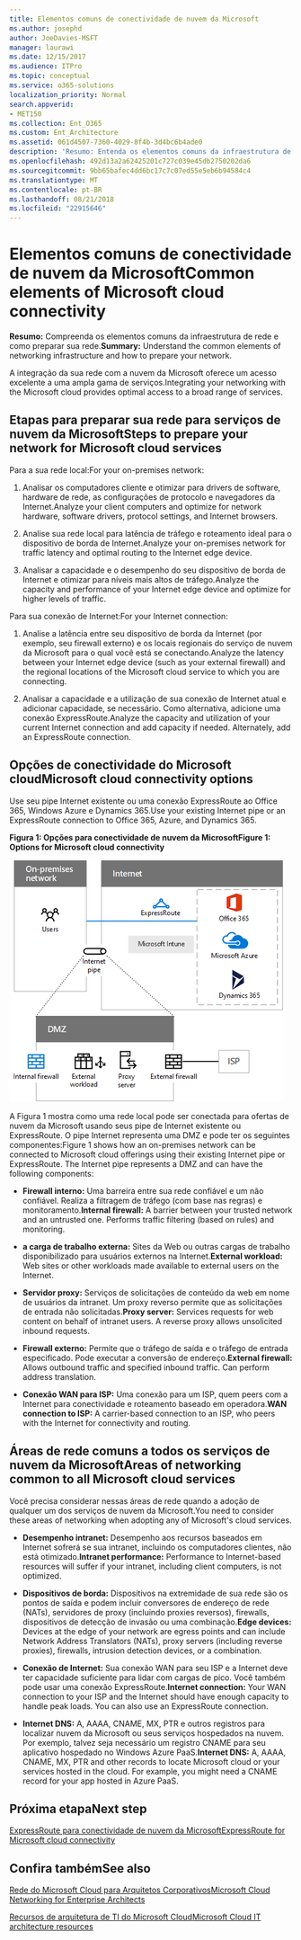```yaml
---
title: Elementos comuns de conectividade de nuvem da Microsoft
ms.author: josephd
author: JoeDavies-MSFT
manager: laurawi
ms.date: 12/15/2017
ms.audience: ITPro
ms.topic: conceptual
ms.service: o365-solutions
localization_priority: Normal
search.appverid:
- MET150
ms.collection: Ent_O365
ms.custom: Ent_Architecture
ms.assetid: 061d4507-7360-4029-8f4b-3d4bc6b4ade0
description: 'Resumo: Entenda os elementos comuns da infraestrutura de rede e como preparar sua rede.'
ms.openlocfilehash: 492d13a2a62425201c727c039e45db2750202da6
ms.sourcegitcommit: 9bb65bafec4dd6bc17c7c07ed55e5eb6b94584c4
ms.translationtype: MT
ms.contentlocale: pt-BR
ms.lasthandoff: 08/21/2018
ms.locfileid: "22915646"
---
```

# <a name="common-elements-of-microsoft-cloud-connectivity"></a><span data-ttu-id="6199e-103">Elementos comuns de conectividade de nuvem da Microsoft</span><span class="sxs-lookup"><span data-stu-id="6199e-103">Common elements of Microsoft cloud connectivity</span></span>

 <span data-ttu-id="6199e-104">**Resumo:** Compreenda os elementos comuns da infraestrutura de rede e como preparar sua rede.</span><span class="sxs-lookup"><span data-stu-id="6199e-104">**Summary:** Understand the common elements of networking infrastructure and how to prepare your network.</span></span>
  
<span data-ttu-id="6199e-105">A integração da sua rede com a nuvem da Microsoft oferece um acesso excelente a uma ampla gama de serviços.</span><span class="sxs-lookup"><span data-stu-id="6199e-105">Integrating your networking with the Microsoft cloud provides optimal access to a broad range of services.</span></span>
  
## <a name="steps-to-prepare-your-network-for-microsoft-cloud-services"></a><span data-ttu-id="6199e-106">Etapas para preparar sua rede para serviços de nuvem da Microsoft</span><span class="sxs-lookup"><span data-stu-id="6199e-106">Steps to prepare your network for Microsoft cloud services</span></span>
<span data-ttu-id="6199e-107"><a name="steps"> </a></span><span class="sxs-lookup"><span data-stu-id="6199e-107"></span></span>

<span data-ttu-id="6199e-108">Para a sua rede local:</span><span class="sxs-lookup"><span data-stu-id="6199e-108">For your on-premises network:</span></span>
  
1. <span data-ttu-id="6199e-109">Analisar os computadores cliente e otimizar para drivers de software, hardware de rede, as configurações de protocolo e navegadores da Internet.</span><span class="sxs-lookup"><span data-stu-id="6199e-109">Analyze your client computers and optimize for network hardware, software drivers, protocol settings, and Internet browsers.</span></span>
    
2. <span data-ttu-id="6199e-110">Analise sua rede local para latência de tráfego e roteamento ideal para o dispositivo de borda de Internet.</span><span class="sxs-lookup"><span data-stu-id="6199e-110">Analyze your on-premises network for traffic latency and optimal routing to the Internet edge device.</span></span>
    
3. <span data-ttu-id="6199e-111">Analisar a capacidade e o desempenho do seu dispositivo de borda de Internet e otimizar para níveis mais altos de tráfego.</span><span class="sxs-lookup"><span data-stu-id="6199e-111">Analyze the capacity and performance of your Internet edge device and optimize for higher levels of traffic.</span></span>
    
<span data-ttu-id="6199e-112">Para sua conexão de Internet:</span><span class="sxs-lookup"><span data-stu-id="6199e-112">For your Internet connection:</span></span>
  
1. <span data-ttu-id="6199e-113">Analise a latência entre seu dispositivo de borda da Internet (por exemplo, seu firewall externo) e os locais regionais do serviço de nuvem da Microsoft para o qual você está se conectando.</span><span class="sxs-lookup"><span data-stu-id="6199e-113">Analyze the latency between your Internet edge device (such as your external firewall) and the regional locations of the Microsoft cloud service to which you are connecting.</span></span>
    
2. <span data-ttu-id="6199e-p101">Analisar a capacidade e a utilização de sua conexão de Internet atual e adicionar capacidade, se necessário. Como alternativa, adicione uma conexão ExpressRoute.</span><span class="sxs-lookup"><span data-stu-id="6199e-p101">Analyze the capacity and utilization of your current Internet connection and add capacity if needed. Alternately, add an ExpressRoute connection.</span></span>
    
## <a name="microsoft-cloud-connectivity-options"></a><span data-ttu-id="6199e-116">Opções de conectividade do Microsoft cloud</span><span class="sxs-lookup"><span data-stu-id="6199e-116">Microsoft cloud connectivity options</span></span>
<span data-ttu-id="6199e-117"><a name="steps"> </a></span><span class="sxs-lookup"><span data-stu-id="6199e-117"></span></span>

<span data-ttu-id="6199e-118">Use seu pipe Internet existente ou uma conexão ExpressRoute ao Office 365, Windows Azure e Dynamics 365.</span><span class="sxs-lookup"><span data-stu-id="6199e-118">Use your existing Internet pipe or an ExpressRoute connection to Office 365, Azure, and Dynamics 365.</span></span>
  
<span data-ttu-id="6199e-119">**Figura 1: Opções para conectividade de nuvem da Microsoft**</span><span class="sxs-lookup"><span data-stu-id="6199e-119">**Figure 1: Options for Microsoft cloud connectivity**</span></span>

![Figura 1:  Opções para a conectividade de nuvem da Microsoft](media/Network-Poster/CommonElements.png)

  
<span data-ttu-id="6199e-p102">A Figura 1 mostra como uma rede local pode ser conectada para ofertas de nuvem da Microsoft usando seus pipe de Internet existente ou ExpressRoute. O pipe Internet representa uma DMZ e pode ter os seguintes componentes:</span><span class="sxs-lookup"><span data-stu-id="6199e-p102">Figure 1 shows how an on-premises network can be connected to Microsoft cloud offerings using their existing Internet pipe or ExpressRoute. The Internet pipe represents a DMZ and can have the following components:</span></span>
  
- <span data-ttu-id="6199e-p103">**Firewall interno:** Uma barreira entre sua rede confiável e um não confiável. Realiza a filtragem de tráfego (com base nas regras) e monitoramento.</span><span class="sxs-lookup"><span data-stu-id="6199e-p103">**Internal firewall:** A barrier between your trusted network and an untrusted one. Performs traffic filtering (based on rules) and monitoring.</span></span>
    
- <span data-ttu-id="6199e-125">**a carga de trabalho externa:** Sites da Web ou outras cargas de trabalho disponibilizado para usuários externos na Internet.</span><span class="sxs-lookup"><span data-stu-id="6199e-125">**External workload:** Web sites or other workloads made available to external users on the Internet.</span></span>
    
- <span data-ttu-id="6199e-p104">**Servidor proxy:** Serviços de solicitações de conteúdo da web em nome de usuários da intranet. Um proxy reverso permite que as solicitações de entrada não solicitadas.</span><span class="sxs-lookup"><span data-stu-id="6199e-p104">**Proxy server:** Services requests for web content on behalf of intranet users. A reverse proxy allows unsolicited inbound requests.</span></span>
    
- <span data-ttu-id="6199e-p105">**Firewall externo:** Permite que o tráfego de saída e o tráfego de entrada especificado. Pode executar a conversão de endereço.</span><span class="sxs-lookup"><span data-stu-id="6199e-p105">**External firewall:** Allows outbound traffic and specified inbound traffic. Can perform address translation.</span></span>
    
- <span data-ttu-id="6199e-130">**Conexão WAN para ISP:** Uma conexão para um ISP, quem peers com a Internet para conectividade e roteamento baseado em operadora.</span><span class="sxs-lookup"><span data-stu-id="6199e-130">**WAN connection to ISP:** A carrier-based connection to an ISP, who peers with the Internet for connectivity and routing.</span></span>
    
## <a name="areas-of-networking-common-to-all-microsoft-cloud-services"></a><span data-ttu-id="6199e-131">Áreas de rede comuns a todos os serviços de nuvem da Microsoft</span><span class="sxs-lookup"><span data-stu-id="6199e-131">Areas of networking common to all Microsoft cloud services</span></span>
<span data-ttu-id="6199e-132"><a name="steps"> </a></span><span class="sxs-lookup"><span data-stu-id="6199e-132"></span></span>

<span data-ttu-id="6199e-133">Você precisa considerar nessas áreas de rede quando a adoção de qualquer um dos serviços de nuvem da Microsoft.</span><span class="sxs-lookup"><span data-stu-id="6199e-133">You need to consider these areas of networking when adopting any of Microsoft's cloud services.</span></span>
  
- <span data-ttu-id="6199e-134">**Desempenho intranet:** Desempenho aos recursos baseados em Internet sofrerá se sua intranet, incluindo os computadores clientes, não está otimizado.</span><span class="sxs-lookup"><span data-stu-id="6199e-134">**Intranet performance:** Performance to Internet-based resources will suffer if your intranet, including client computers, is not optimized.</span></span>
    
- <span data-ttu-id="6199e-135">**Dispositivos de borda:** Dispositivos na extremidade de sua rede são os pontos de saída e podem incluir conversores de endereço de rede (NATs), servidores de proxy (incluindo proxies reversos), firewalls, dispositivos de detecção de invasão ou uma combinação.</span><span class="sxs-lookup"><span data-stu-id="6199e-135">**Edge devices:** Devices at the edge of your network are egress points and can include Network Address Translators (NATs), proxy servers (including reverse proxies), firewalls, intrusion detection devices, or a combination.</span></span>
    
- <span data-ttu-id="6199e-p106">**Conexão de Internet:** Sua conexão WAN para seu ISP e a Internet deve ter capacidade suficiente para lidar com cargas de pico. Você também pode usar uma conexão ExpressRoute.</span><span class="sxs-lookup"><span data-stu-id="6199e-p106">**Internet connection:** Your WAN connection to your ISP and the Internet should have enough capacity to handle peak loads. You can also use an ExpressRoute connection.</span></span>
    
- <span data-ttu-id="6199e-p107">**Internet DNS:** A, AAAA, CNAME, MX, PTR e outros registros para localizar nuvem da Microsoft ou seus serviços hospedados na nuvem. Por exemplo, talvez seja necessário um registro CNAME para seu aplicativo hospedado no Windows Azure PaaS.</span><span class="sxs-lookup"><span data-stu-id="6199e-p107">**Internet DNS:** A, AAAA, CNAME, MX, PTR and other records to locate Microsoft cloud or your services hosted in the cloud. For example, you might need a CNAME record for your app hosted in Azure PaaS.</span></span>
    

## <a name="next-step"></a><span data-ttu-id="6199e-140">Próxima etapa</span><span class="sxs-lookup"><span data-stu-id="6199e-140">Next step</span></span>

[<span data-ttu-id="6199e-141">ExpressRoute para conectividade de nuvem da Microsoft</span><span class="sxs-lookup"><span data-stu-id="6199e-141">ExpressRoute for Microsoft cloud connectivity</span></span>](expressroute-for-microsoft-cloud-connectivity.md)

## <a name="see-also"></a><span data-ttu-id="6199e-142">Confira também</span><span class="sxs-lookup"><span data-stu-id="6199e-142">See also</span></span>

<span data-ttu-id="6199e-143"><a name="steps"> </a></span><span class="sxs-lookup"><span data-stu-id="6199e-143"></span></span>

[<span data-ttu-id="6199e-144">Rede do Microsoft Cloud para Arquitetos Corporativos</span><span class="sxs-lookup"><span data-stu-id="6199e-144">Microsoft Cloud Networking for Enterprise Architects</span></span>](microsoft-cloud-networking-for-enterprise-architects.md)
  
[<span data-ttu-id="6199e-145">Recursos de arquitetura de TI do Microsoft Cloud</span><span class="sxs-lookup"><span data-stu-id="6199e-145">Microsoft Cloud IT architecture resources</span></span>](microsoft-cloud-it-architecture-resources.md)



